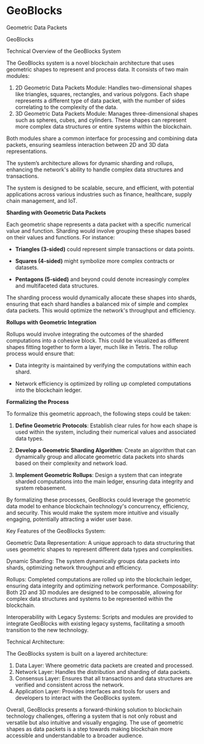 # GeoBlocks

Geometric Data Packets 

GeoBlocks

Technical Overview of the GeoBlocks System

The GeoBlocks system is a novel blockchain architecture that uses geometric shapes to represent and process data. It consists of two main modules:

1. 2D Geometric Data Packets Module: Handles two-dimensional shapes like triangles, squares, rectangles, and various polygons. Each shape represents a different type of data packet, with the number of sides correlating to the complexity of the data.
2. 3D Geometric Data Packets Module: Manages three-dimensional shapes such as spheres, cubes, and cylinders. These shapes can represent more complex data structures or entire systems within the blockchain.

Both modules share a common interface for processing and combining data packets, ensuring seamless interaction between 2D and 3D data representations. 

The system’s architecture allows for dynamic sharding and rollups, enhancing the network's ability to handle complex data structures and transactions. 

The system is designed to be scalable, secure, and efficient, with potential applications across various industries such as finance, healthcare, supply chain management, and IoT.

**Sharding with Geometric Data Packets**

Each geometric shape represents a data packet with a specific numerical value and function. Sharding would involve grouping these shapes based on their values and functions. For instance:

- **Triangles (3-sided)** could represent simple transactions or data points.

- **Squares (4-sided)** might symbolize more complex contracts or datasets.

- **Pentagons (5-sided)** and beyond could denote increasingly complex and multifaceted data structures.

The sharding process would dynamically allocate these shapes into shards, ensuring that each shard handles a balanced mix of simple and complex data packets. This would optimize the network's throughput and efficiency.

**Rollups with Geometric Integration**

Rollups would involve integrating the outcomes of the sharded computations into a cohesive block. This could be visualized as different shapes fitting together to form a layer, much like in Tetris. The rollup process would ensure that:

- Data integrity is maintained by verifying the computations within each shard.

- Network efficiency is optimized by rolling up completed computations into the blockchain ledger.

**Formalizing the Process**

To formalize this geometric approach, the following steps could be taken:

1. **Define Geometric Protocols**: Establish clear rules for how each shape is used within the system, including their numerical values and associated data types.

2. **Develop a Geometric Sharding Algorithm**: Create an algorithm that can dynamically group and allocate geometric data packets into shards based on their complexity and network load.

3. **Implement Geometric Rollups**: Design a system that can integrate sharded computations into the main ledger, ensuring data integrity and system rebasement.

By formalizing these processes, GeoBlocks could leverage the geometric data model to enhance blockchain technology's concurrency, efficiency, and security. This would make the system more intuitive and visually engaging, potentially attracting a wider user base.

Key Features of the GeoBlocks System:

Geometric Data Representation: 
A unique approach to data structuring that uses geometric shapes to represent different data types and complexities.

Dynamic Sharding: 
The system dynamically groups data packets into shards, optimizing network throughput and efficiency.

Rollups: 
Completed computations are rolled up into the blockchain ledger, ensuring data integrity and optimizing network performance.
Composability: 
Both 2D and 3D modules are designed to be composable, allowing for complex data structures and systems to be represented within the blockchain.

Interoperability with Legacy Systems: 
Scripts and modules are provided to integrate GeoBlocks with existing legacy systems, facilitating a smooth transition to the new technology.

Technical Architecture:

The GeoBlocks system is built on a layered architecture:

1. Data Layer: Where geometric data packets are created and processed.
2. Network Layer: Handles the distribution and sharding of data packets.
3. Consensus Layer: Ensures that all transactions and data structures are verified and consistent across the network.
4. Application Layer: Provides interfaces and tools for users and developers to interact with the GeoBlocks system.

Overall, GeoBlocks presents a forward-thinking solution to blockchain technology challenges, offering a system that is not only robust and versatile but also intuitive and visually engaging. The use of geometric shapes as data packets is a step towards making blockchain more accessible and understandable to a broader audience.
